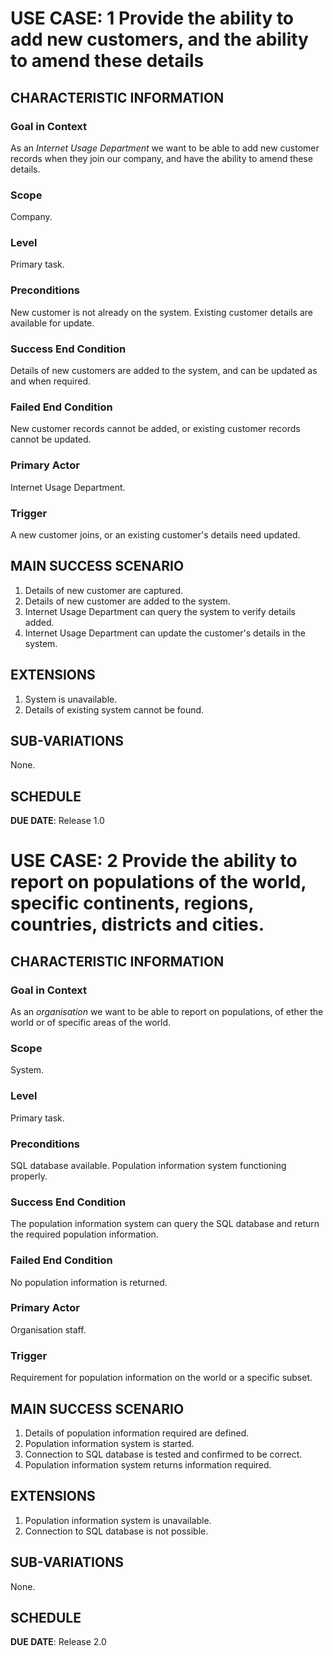 # USE CASE: 1 Provide the ability to add new customers, and the ability to amend these details

## CHARACTERISTIC INFORMATION

### Goal in Context

As an *Internet Usage Department* we want to be able to add new customer records when they join our company, and have the ability to amend these details.

### Scope

Company.

### Level

Primary task.

### Preconditions

New customer is not already on the system. Existing customer details are available for update.

### Success End Condition

Details of new customers are added to the system, and can be updated as and when required.

### Failed End Condition

New customer records cannot be added, or existing customer records cannot be updated.

### Primary Actor

Internet Usage Department.

### Trigger

A new customer joins, or an existing customer's details need updated.

## MAIN SUCCESS SCENARIO

1. Details of new customer are captured.
2. Details of new customer are added to the system.
3. Internet Usage Department can query the system to verify details added.
4. Internet Usage Department can update the customer's details in the system.

## EXTENSIONS

1. System is unavailable.
2. Details of existing system cannot be found.

## SUB-VARIATIONS

None.

## SCHEDULE

**DUE DATE**: Release 1.0


# USE CASE: 2 Provide the ability to report on populations of the world, specific continents, regions, countries, districts and cities.

## CHARACTERISTIC INFORMATION

### Goal in Context


As an *organisation* we want to be able to report on populations, of ether the world or of specific areas of the world.
### Scope

System.

### Level

Primary task.

### Preconditions

SQL database available. Population information system functioning properly.

### Success End Condition

The population information system can query the SQL database and return the required population information.

### Failed End Condition

No population information is returned.

### Primary Actor

Organisation staff.

### Trigger

Requirement for population information on the world or a specific subset.

## MAIN SUCCESS SCENARIO

1. Details of population information required are defined.
2. Population information system is started.
3. Connection to SQL database is tested and confirmed to be correct.
4. Population information system returns information required.

## EXTENSIONS

1. Population information system is unavailable.
2. Connection to SQL database is not possible.

## SUB-VARIATIONS

None.

## SCHEDULE

**DUE DATE**: Release 2.0
